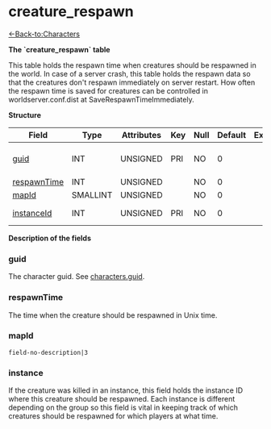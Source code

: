 # creature\_respawn

[<-Back-to:Characters](database-characters.md)

**The \`creature\_respawn\` table**

This table holds the respawn time when creatures should be respawned in the world. In case of a server crash, this table holds the respawn data so that the creatures don't respawn immediately on server restart. How often the respawn time is saved for creatures can be controlled in worldserver.conf.dist at SaveRespawnTimeImmediately.

**Structure**

| Field            | Type     | Attributes | Key | Null | Default | Extra | Comment                  |
| ---------------- | -------- | ---------- | --- | ---- | ------- | ----- | ------------------------ |
| [guid][1]        | INT      | UNSIGNED   | PRI | NO   | 0       |       | Global Unique Identifier |
| [respawnTime][2] | INT      | UNSIGNED   |     | NO   | 0       |       |                          |
| [mapId][3]       | SMALLINT | UNSIGNED   |     | NO   | 0       |       |                          |
| [instanceId][4]  | INT      | UNSIGNED   | PRI | NO   | 0       |       | Instance Identifier      |

[1]: #guid
[2]: #respawntime
[3]: #mapid
[4]: #instance

**Description of the fields**

### guid

The character guid. See [characters.guid](characters#guid).

### respawnTime

The time when the creature should be respawned in Unix time.

### mapId

`field-no-description|3`

### instance

If the creature was killed in an instance, this field holds the instance ID where this creature should be respawned. Each instance is different depending on the group so this field is vital in keeping track of which creatures should be respawned for which players at what time.
